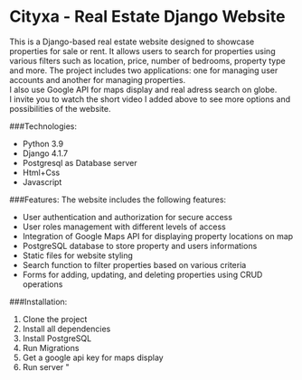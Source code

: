 
# Cityxa - Real Estate Django Website

This is a Django-based real estate website designed to showcase properties for sale or rent. It allows users to search for properties using various filters such as location, price, number of bedrooms, property type and more. The project includes two applications: one for managing user accounts and another for managing properties.
<br/>
I also use Google API for maps display and real adress search on globe.
</br>
I invite you to watch the short video I added above to see more options and possibilities of the website. 

###Technologies:
- Python 3.9
- Django 4.1.7
- Postgresql as Database server
- Html+Css
- Javascript

###Features:
The website includes the following features:

- User authentication and authorization for secure access
- User roles management with different levels of access
- Integration of Google Maps API for displaying property locations on map
- PostgreSQL database to store property and users informations
- Static files for website styling
- Search function to filter properties based on various criteria
- Forms for adding, updating, and deleting properties using CRUD operations


###Installation:

1. Clone the project
2. Install all dependencies
3. Install PostgreSQL
4. Run Migrations
5. Get a google api key for maps display  
6. Run server
" 

